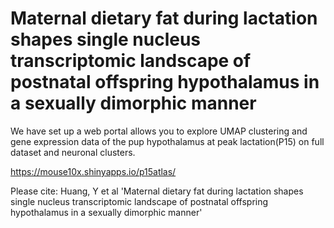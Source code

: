 # Maternal dietary fat during lactation shapes single nucleus transcriptomic landscape of postnatal offspring hypothalamus in a sexually dimorphic manner


We have set up a web portal allows you to explore UMAP clustering and gene expression data of the pup hypothalamus at peak lactation(P15) on full dataset and neuronal clusters.

https://mouse10x.shinyapps.io/p15atlas/

Please cite: Huang, Y et al 'Maternal dietary fat during lactation shapes single nucleus transcriptomic landscape of postnatal offspring hypothalamus in a sexually dimorphic manner'
